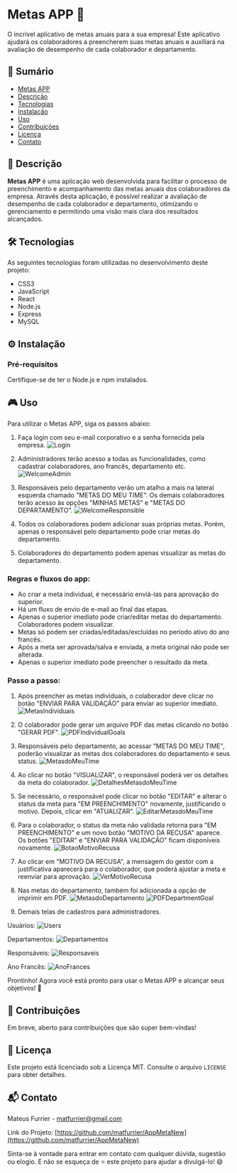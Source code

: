 # Metas APP 🎯

O incrível aplicativo de metas anuais para a sua empresa! Este aplicativo ajudará os colaboradores a preencherem suas metas anuais e auxiliará na avaliação de desempenho de cada colaborador e departamento.

## 📝 Sumário

- [Metas APP](#metas-app)
- [Descrição](#descrição)
- [Tecnologias](#tecnologias)
- [Instalação](#instalação)
- [Uso](#uso)
- [Contribuições](#contribuições)
- [Licença](#licença)
- [Contato](#contato)

## 📖 Descrição

**Metas APP** é uma aplicação web desenvolvida para facilitar o processo de preenchimento e acompanhamento das metas anuais dos colaboradores da empresa. Através desta aplicação, é possível realizar a avaliação de desempenho de cada colaborador e departamento, otimizando o gerenciamento e permitindo uma visão mais clara dos resultados alcançados.

## 🛠 Tecnologias

As seguintes tecnologias foram utilizadas no desenvolvimento deste projeto:

- CSS3
- JavaScript
- React
- Node.js
- Express
- MySQL

## ⚙ Instalação

### Pré-requisitos

Certifique-se de ter o Node.js e npm instalados.

## 🎮 Uso

Para utilizar o Metas APP, siga os passos abaixo:

1. Faça login com seu e-mail corporativo e a senha fornecida pela empresa.
![Login](https://user-images.githubusercontent.com/30526394/228895020-0f223d31-43e3-4229-99de-d4f61cc37af8.png)

2. Administradores terão acesso a todas as funcionalidades, como cadastrar colaboradores, ano francês, departamento etc.
![WelcomeAdmin](https://user-images.githubusercontent.com/30526394/228895043-55143220-3b26-42ad-9061-ab8be7d94031.png)

3. Responsáveis pelo departamento verão um atalho a mais na lateral esquerda chamado "METAS DO MEU TIME". Os demais colaboradores terão acesso às opções "MINHAS METAS" e "METAS DO DEPARTAMENTO".
![WelcomeResponsible](https://user-images.githubusercontent.com/30526394/228895521-88904fc9-d850-453b-b84d-489b30921e58.png)

4. Todos os colaboradores podem adicionar suas próprias metas. Porém, apenas o responsável pelo departamento pode criar metas do departamento.

5. Colaboradores do departamento podem apenas visualizar as metas do departamento.

### Regras e fluxos do app:

- Ao criar a meta individual, é necessário enviá-las para aprovação do superior.
- Há um fluxo de envio de e-mail ao final das etapas.
- Apenas o superior imediato pode criar/editar metas do departamento. Colaboradores podem visualizar.
- Metas só podem ser criadas/editadas/excluídas no período ativo do ano francês.
- Após a meta ser aprovada/salva e enviada, a meta original não pode ser alterada.
- Apenas o superior imediato pode preencher o resultado da meta.

### Passo a passo:

1. Após preencher as metas individuais, o colaborador deve clicar no botão "ENVIAR PARA VALIDAÇÃO" para enviar ao superior imediato.
![MetasIndividuais](https://user-images.githubusercontent.com/30526394/228895028-85002c1e-4b50-43a1-a986-b4623d8d0ba1.png)

2. O colaborador pode gerar um arquivo PDF das metas clicando no botão "GERAR PDF".
![PDFIndividualGoals](https://user-images.githubusercontent.com/30526394/228896408-6dd2bac0-b4ea-44cb-8558-3657f1b0f634.png)

3. Responsáveis pelo departamento, ao acessar "METAS DO MEU TIME", poderão visualizar as metas dos colaboradores do departamento e seus status.
![MetasdoMeuTime](https://user-images.githubusercontent.com/30526394/228895025-63d2fce2-b3ec-4dbe-b654-49832785a42d.png)

4. Ao clicar no botão "VISUALIZAR", o responsável poderá ver os detalhes da meta do colaborador.
![DetalhesMetasdoMeuTime](https://user-images.githubusercontent.com/30526394/228895013-474c9c65-5a3c-44ab-b4ac-021e594d5405.png)

5. Se necessário, o responsável pode clicar no botão "EDITAR" e alterar o status da meta para "EM PREENCHIMENTO" novamente, justificando o motivo. Depois, clicar em "ATUALIZAR".
![EditarMetasdoMeuTime](https://user-images.githubusercontent.com/30526394/228895017-8e1a2e30-c92f-46a3-ab14-23ec4a7746d2.png)

6. Para o colaborador, o status da meta não validada retorna para "EM PREENCHIMENTO" e um novo botão "MOTIVO DA RECUSA" aparece. Os botões "EDITAR" e "ENVIAR PARA VALIDAÇÃO" ficam disponíveis novamente.
![BotaoMotivoRecusa](https://user-images.githubusercontent.com/30526394/228895007-24197973-bb4f-44ea-8949-b6fff10cb0a6.png)

7. Ao clicar em "MOTIVO DA RECUSA", a mensagem do gestor com a justificativa aparecerá para o colaborador, que poderá ajustar a meta e reenviar para aprovação.
![VerMotivoRecusa](https://user-images.githubusercontent.com/30526394/228895041-3bae4d3f-0176-4e1c-b2df-417184c2666c.png)

8. Nas metas do departamento, também foi adicionada a opção de imprimir em PDF.
![MetasdoDepartamento](https://user-images.githubusercontent.com/30526394/228895021-7e72edb1-4a6d-42f4-8e7b-688ddc34b1cf.png)
![PDFDepartmentGoal](https://user-images.githubusercontent.com/30526394/228896399-8eddb6b2-e6e5-4351-9e1c-eb10fbb27f88.png)

9. Demais telas de cadastros para administradores.

Usuários:
![Users](https://user-images.githubusercontent.com/30526394/228895037-b05d37cb-7ffd-4e83-97a7-8af5819538ff.png)

Departamentos:
![Departamentos](https://user-images.githubusercontent.com/30526394/228895011-d1ccbedd-b667-476d-9dd0-bd11552ed6bc.png)

Responsáveis:
![Responsaveis](https://user-images.githubusercontent.com/30526394/228895032-0595e8be-ec4c-4da1-98ac-a22060b8158a.png)

Ano Francês:
![AnoFrances](https://user-images.githubusercontent.com/30526394/228894998-8a72de6e-1b45-4831-b86d-6f1d25f3cb4f.png)

Prontinho!
Agora você está pronto para usar o Metas APP e alcançar seus objetivos! 🚀


## 🤝 Contribuições

Em breve, aberto para contribuições que são super bem-vindas! 

## 📄 Licença

Este projeto está licenciado sob a Licença MIT. Consulte o arquivo `LICENSE` para obter detalhes.

## 📬 Contato

Mateus Furrier - matfurrier@gmail.com

Link do Projeto: [https://github.com/matfurrier/AppMetaNew](https://github.com/matfurrier/AppMetaNew)

Sinta-se à vontade para entrar em contato com qualquer dúvida, sugestão ou elogio. 
E não se esqueça de ⭐️ este projeto para ajudar a divulgá-lo! 😄


